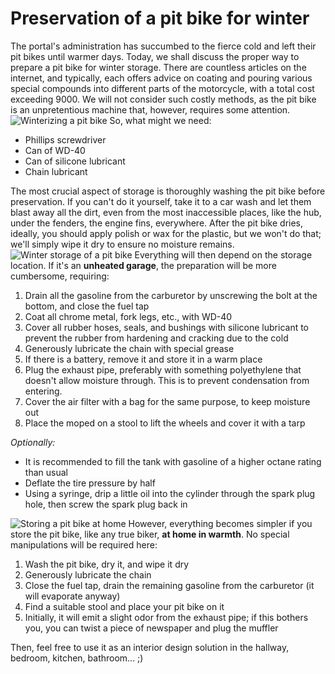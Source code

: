 # Preservation of a pit bike for winter

The portal's administration has succumbed to the fierce cold and left their pit bikes until warmer days. Today, we shall discuss the proper way to prepare a pit bike for winter storage. There are countless articles on the internet, and typically, each offers advice on coating and pouring various special compounds into different parts of the motorcycle, with a total cost exceeding 9000. We will not consider such costly methods, as the pit bike is an unpretentious machine that, however, requires some attention. ![Winterizing a pit bike](http://mypitbike.ru/uploads/images/00/00/04/2012/12/25/da9c37.jpg "Winterizing a pit bike") So, what might we need:

- Phillips screwdriver
- Can of WD-40
- Can of silicone lubricant
- Chain lubricant

The most crucial aspect of storage is thoroughly washing the pit bike before preservation. If you can't do it yourself, take it to a car wash and let them blast away all the dirt, even from the most inaccessible places, like the hub, under the fenders, the engine fins, everywhere. After the pit bike dries, ideally, you should apply polish or wax for the plastic, but we won't do that; we'll simply wipe it dry to ensure no moisture remains. ![Winter storage of a pit bike](http://mypitbike.ru/uploads/images/00/00/04/2012/12/25/bc7800.jpg "Winter storage of a pit bike") Everything will then depend on the storage location. If it's an **unheated garage**, the preparation will be more cumbersome, requiring:

1. Drain all the gasoline from the carburetor by unscrewing the bolt at the bottom, and close the fuel tap
2. Coat all chrome metal, fork legs, etc., with WD-40
3. Cover all rubber hoses, seals, and bushings with silicone lubricant to prevent the rubber from hardening and cracking due to the cold
4. Generously lubricate the chain with special grease
5. If there is a battery, remove it and store it in a warm place
6. Plug the exhaust pipe, preferably with something polyethylene that doesn't allow moisture through. This is to prevent condensation from entering.
7. Cover the air filter with a bag for the same purpose, to keep moisture out
8. Place the moped on a stool to lift the wheels and cover it with a tarp

*Optionally:*

- It is recommended to fill the tank with gasoline of a higher octane rating than usual
- Deflate the tire pressure by half
- Using a syringe, drip a little oil into the cylinder through the spark plug hole, then screw the spark plug back in

![Storing a pit bike at home](http://mypitbike.ru/uploads/images/00/00/04/2012/12/25/d06815.jpg "Storing a pit bike at home") However, everything becomes simpler if you store the pit bike, like any true biker, **at home in warmth**. No special manipulations will be required here:

1. Wash the pit bike, dry it, and wipe it dry
2. Generously lubricate the chain
3. Close the fuel tap, drain the remaining gasoline from the carburetor (it will evaporate anyway)
4. Find a suitable stool and place your pit bike on it
5. Initially, it will emit a slight odor from the exhaust pipe; if this bothers you, you can twist a piece of newspaper and plug the muffler

Then, feel free to use it as an interior design solution in the hallway, bedroom, kitchen, bathroom... ;)